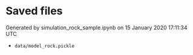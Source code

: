 # Saved files 


Generated by simulation_rock_sample.ipynb on 15 January 2020 17:11:34 UTC

*  `data/model_rock.pickle` 
